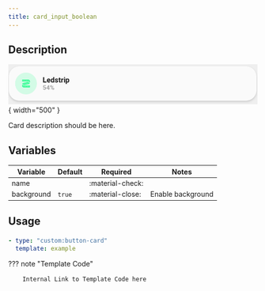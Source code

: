 ```yaml
---
title: card_input_boolean
---
```

<!-- markdownlint-disable MD046 -->

## Description

![example-image](../../assets/img/card_example.png){ width="500" }

Card description should be here.

## Variables

| Variable | Default | Required         | Notes             |
|----------|---------|------------------|-------------------|
| name     |         | :material-check: |                   |
|background| `true`  | :material-close: | Enable background |

## Usage

```yaml
- type: "custom:button-card"
  template: example
```

??? note "Template Code"

        Internal Link to Template Code here
